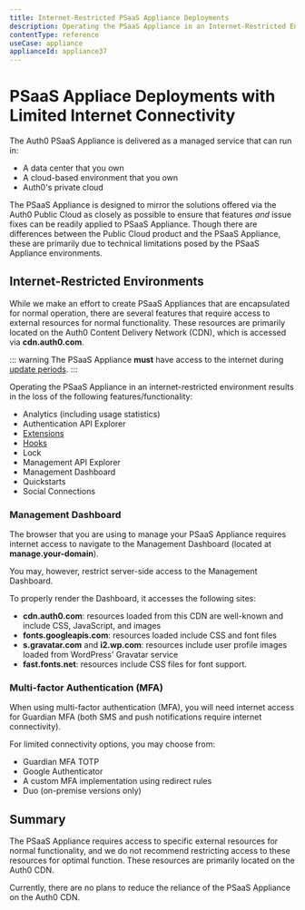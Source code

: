 ```yaml
---
title: Internet-Restricted PSaaS Appliance Deployments
description: Operating the PSaaS Appliance in an Internet-Restricted Environment
contentType: reference
useCase: appliance
applianceId: appliance37
---
```

# PSaaS Appliace Deployments with Limited Internet Connectivity

The Auth0 PSaaS Appliance is delivered as a managed service that can run in:

* A data center that you own
* A cloud-based environment that you own
* Auth0's private cloud

The PSaaS Appliance is designed to mirror the solutions offered via the Auth0 Public Cloud as closely as possible to ensure that features *and* issue fixes can be readily applied to PSaaS Appliance. Though there are differences between the Public Cloud product and the PSaaS Appliance, these are primarily due to technical limitations posed by the PSaaS Appliance environments.

## Internet-Restricted Environments

While we make an effort to create PSaaS Appliances that are encapsulated for normal operation, there are several features that require access to external resources for normal functionality. These resources are primarily located on the Auth0 Content Delivery Network (CDN), which is accessed via **cdn.auth0.com**.

::: warning
The PSaaS Appliance **must** have access to the internet during [update periods](https://auth0.com/docs/appliance/infrastructure/ip-domain-port-list#external-connectivity).
:::

Operating the PSaaS Appliance in an internet-restricted environment results in the loss of the following features/functionality:

* Analytics (including usage statistics)
* Authentication API Explorer
* [Extensions](/extensions)
* [Hooks](/hooks)
* Lock
* Management API Explorer
* Management Dashboard
* Quickstarts
* Social Connections

### Management Dashboard

The browser that you are using to manage your PSaaS Appliance requires internet access to navigate to the Management Dashboard (located at **manage.your-domain**). 

You may, however, restrict server-side access to the Management Dashboard.

To properly render the Dashboard, it accesses the following sites:

* **cdn.auth0.com**: resources loaded from this CDN are well-known and include CSS, JavaScript, and images
* **fonts.googleapis.com**: resources loaded include CSS and font files
* **s.gravatar.com** and **i2.wp.com**: resources include user profile images loaded from WordPress' Gravatar service
* **fast.fonts.net**: resources include CSS files for font support.

### Multi-factor Authentication (MFA)

When using multi-factor authentication (MFA), you will need internet access for Guardian MFA (both SMS and push notifications require internet connectivity).

For limited connectivity options, you may choose from:

* Guardian MFA TOTP
* Google Authenticator
* A custom MFA implementation using redirect rules
* Duo (on-premise versions only)

## Summary

The PSaaS Appliance requires access to specific external resources for normal functionality, and we do not recommend restricting access to these resources for optimal function. These resources are primarily located on the Auth0 CDN.

Currently, there are no plans to reduce the reliance of the PSaaS Appliance on the Auth0 CDN.
